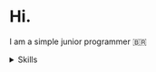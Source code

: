 # Hi.
I am a simple junior programmer 🇧🇷
<details>
  <summary>Skills</summary>
  <div>
    <ul>
      <li>
        <img src="https://img.icons8.com/?size=256&id=13441&format=png" width="22px"> <h4 style="display: flex;flex-direction: column;">Python</h4>
      </li>
    </ul>
  </div>
</details>
